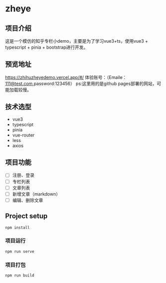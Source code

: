 # zheye

## 项目介绍
这是一个模仿的知乎专栏小demo，主要是为了学习vue3+ts，使用vue3 + typescript + pinia + bootstrap进行开发。

## 预览地址
https://zhihuzheyedemo.vercel.app/#/
体验账号：（Emaile：111@test.com,password:123456）
ps:这里用的是github pages部署的网站，可能加载较慢。

## 技术选型
- vue3
- typescript
- pinia
- vue-router
- less
- axios

## 项目功能
- [ ] 注册、登录
- [ ] 专栏列表
- [ ] 文章列表
- [ ] 新增文章（markdown）
- [ ] 编辑、删除文章

## Project setup
```
npm install
```

### 项目运行
```
npm run serve
```

### 项目打包
```
npm run build
```
